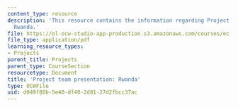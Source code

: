 ```yaml
---
content_type: resource
description: 'This resource contains the information regarding Project team presentation:
  Rwanda.'
file: https://ol-ocw-studio-app-production.s3.amazonaws.com/courses/ec-701j-d-lab-i-development-fall-2009/d049f80b5e40df402d8127d2fbcc37ac_MITEC_701JF09_proj_rwanda.pdf
file_type: application/pdf
learning_resource_types:
- Projects
parent_title: Projects
parent_type: CourseSection
resourcetype: Document
title: 'Project team presentation: Rwanda'
type: OCWFile
uid: d049f80b-5e40-df40-2d81-27d2fbcc37ac
---
```

